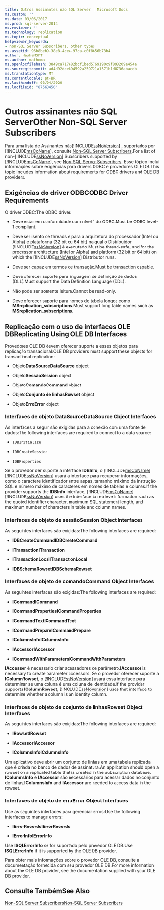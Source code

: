 ```yaml
---
title: Outros Assinantes não SQL Server | Microsoft Docs
ms.custom: ''
ms.date: 03/06/2017
ms.prod: sql-server-2014
ms.reviewer: ''
ms.technology: replication
ms.topic: conceptual
helpviewer_keywords:
- non-SQL Server Subscribers, other types
ms.assetid: 96b8beb9-38e8-4ce4-97ca-c0f8656b73b4
author: MashaMSFT
ms.author: mathoma
ms.openlocfilehash: 3849ca717e82bcf1bed5769190c9f898209a454a
ms.sourcegitcommit: ad4d92dce894592a259721a1571b1d8736abacdb
ms.translationtype: MT
ms.contentlocale: pt-BR
ms.lasthandoff: 08/04/2020
ms.locfileid: "87568450"
---
```

# <a name="other-non-sql-server-subscribers"></a><span data-ttu-id="945f3-102">Outros assinantes não SQL Server</span><span class="sxs-lookup"><span data-stu-id="945f3-102">Other Non-SQL Server Subscribers</span></span>
  <span data-ttu-id="945f3-103">Para uma lista de Assinantes não[!INCLUDE[ssNoVersion](../../../includes/ssnoversion-md.md)] , suportados por [!INCLUDE[msCoName](../../../includes/msconame-md.md)], consulte [Non-SQL Server Subscribers](non-sql-server-subscribers.md).</span><span class="sxs-lookup"><span data-stu-id="945f3-103">For a list of non-[!INCLUDE[ssNoVersion](../../../includes/ssnoversion-md.md)] Subscribers supported by [!INCLUDE[msCoName](../../../includes/msconame-md.md)], see [Non-SQL Server Subscribers](non-sql-server-subscribers.md).</span></span> <span data-ttu-id="945f3-104">Esse tópico inclui informações sobre exigências para drivers ODBC e provedores OLE DB.</span><span class="sxs-lookup"><span data-stu-id="945f3-104">This topic includes information about requirements for ODBC drivers and OLE DB providers.</span></span>  
  
## <a name="odbc-driver-requirements"></a><span data-ttu-id="945f3-105">Exigências do driver ODBC</span><span class="sxs-lookup"><span data-stu-id="945f3-105">ODBC Driver Requirements</span></span>  
 <span data-ttu-id="945f3-106">O driver ODBC:</span><span class="sxs-lookup"><span data-stu-id="945f3-106">The ODBC driver:</span></span>  
  
-   <span data-ttu-id="945f3-107">Deve estar em conformidade com nível 1 do ODBC.</span><span class="sxs-lookup"><span data-stu-id="945f3-107">Must be ODBC level-1 compliant.</span></span>  
  
-   <span data-ttu-id="945f3-108">Deve ser isento de threads e para a arquitetura do processador (Intel ou Alpha) e plataforma (32 bit ou 64 bit) na qual o Distribuidor [!INCLUDE[ssNoVersion](../../../includes/ssnoversion-md.md)] é executado.</span><span class="sxs-lookup"><span data-stu-id="945f3-108">Must be thread-safe, and for the processor architecture (Intel or Alpha) and platform (32 bit or 64 bit) on which the [!INCLUDE[ssNoVersion](../../../includes/ssnoversion-md.md)] Distributor runs.</span></span>  
  
-   <span data-ttu-id="945f3-109">Deve ser capaz em termos de transação.</span><span class="sxs-lookup"><span data-stu-id="945f3-109">Must be transaction capable.</span></span>  
  
-   <span data-ttu-id="945f3-110">Deve oferecer suporte para linguagem de definição de dados (DLL).</span><span class="sxs-lookup"><span data-stu-id="945f3-110">Must support the Data Definition Language (DDL).</span></span>  
  
-   <span data-ttu-id="945f3-111">Não pode ser somente leitura.</span><span class="sxs-lookup"><span data-stu-id="945f3-111">Cannot be read-only.</span></span>  
  
-   <span data-ttu-id="945f3-112">Deve oferecer suporte para nomes de tabela longos como **MSreplication_subscriptions**.</span><span class="sxs-lookup"><span data-stu-id="945f3-112">Must support long table names such as **MSreplication_subscriptions**.</span></span>  
  
## <a name="replicating-using-ole-db-interfaces"></a><span data-ttu-id="945f3-113">Replicação com o uso de interfaces OLE DB</span><span class="sxs-lookup"><span data-stu-id="945f3-113">Replicating Using OLE DB Interfaces</span></span>  
 <span data-ttu-id="945f3-114">Provedores OLE DB devem oferecer suporte a esses objetos para replicação transacional:</span><span class="sxs-lookup"><span data-stu-id="945f3-114">OLE DB providers must support these objects for transactional replication:</span></span>  
  
-   <span data-ttu-id="945f3-115">Objeto**DataSource**</span><span class="sxs-lookup"><span data-stu-id="945f3-115">**DataSource** object</span></span>  
  
-   <span data-ttu-id="945f3-116">Objeto**Sessão**</span><span class="sxs-lookup"><span data-stu-id="945f3-116">**Session** object</span></span>  
  
-   <span data-ttu-id="945f3-117">Objeto**Comando**</span><span class="sxs-lookup"><span data-stu-id="945f3-117">**Command** object</span></span>  
  
-   <span data-ttu-id="945f3-118">Objeto**Conjunto de linhas**</span><span class="sxs-lookup"><span data-stu-id="945f3-118">**Rowset** object</span></span>  
  
-   <span data-ttu-id="945f3-119">Objeto**Erro**</span><span class="sxs-lookup"><span data-stu-id="945f3-119">**Error** object</span></span>  
  
### <a name="datasource-object-interfaces"></a><span data-ttu-id="945f3-120">Interfaces de objeto DataSource</span><span class="sxs-lookup"><span data-stu-id="945f3-120">DataSource Object Interfaces</span></span>  
 <span data-ttu-id="945f3-121">As interfaces a seguir são exigidas para a conexão com uma fonte de dados:</span><span class="sxs-lookup"><span data-stu-id="945f3-121">The following interfaces are required to connect to a data source:</span></span>  
  
-   `IDBInitialize`  
  
-   `IDBCreateSession`  
  
-   `IDBProperties`  
  
 <span data-ttu-id="945f3-122">Se o provedor der suporte à interface **IDBInfo**, o [!INCLUDE[msCoName](../../../includes/msconame-md.md)] [!INCLUDE[ssNoVersion](../../../includes/ssnoversion-md.md)] usará a interface para recuperar informações, como o caractere identificador entre aspas, tamanho máximo da instrução SQL e número máximo de caracteres em nomes de tabelas e colunas.</span><span class="sxs-lookup"><span data-stu-id="945f3-122">If the provider supports the **IDBInfo** interface, [!INCLUDE[msCoName](../../../includes/msconame-md.md)] [!INCLUDE[ssNoVersion](../../../includes/ssnoversion-md.md)] uses the interface to retrieve information such as the quoted identifier character, maximum SQL statement length, and maximum number of characters in table and column names.</span></span>  
  
### <a name="session-object-interfaces"></a><span data-ttu-id="945f3-123">Interfaces de objeto de sessão</span><span class="sxs-lookup"><span data-stu-id="945f3-123">Session Object Interfaces</span></span>  
 <span data-ttu-id="945f3-124">As seguintes interfaces são exigidas:</span><span class="sxs-lookup"><span data-stu-id="945f3-124">The following interfaces are required:</span></span>  
  
-   <span data-ttu-id="945f3-125">**IDBCreateCommand**</span><span class="sxs-lookup"><span data-stu-id="945f3-125">**IDBCreateCommand**</span></span>  
  
-   <span data-ttu-id="945f3-126">**ITransaction**</span><span class="sxs-lookup"><span data-stu-id="945f3-126">**ITransaction**</span></span>  
  
-   <span data-ttu-id="945f3-127">**ITransactionLocal**</span><span class="sxs-lookup"><span data-stu-id="945f3-127">**ITransactionLocal**</span></span>  
  
-   <span data-ttu-id="945f3-128">**IDBSchemaRowset**</span><span class="sxs-lookup"><span data-stu-id="945f3-128">**IDBSchemaRowset**</span></span>  
  
### <a name="command-object-interfaces"></a><span data-ttu-id="945f3-129">Interfaces de objeto de comando</span><span class="sxs-lookup"><span data-stu-id="945f3-129">Command Object Interfaces</span></span>  
 <span data-ttu-id="945f3-130">As seguintes interfaces são exigidas:</span><span class="sxs-lookup"><span data-stu-id="945f3-130">The following interfaces are required:</span></span>  
  
-   <span data-ttu-id="945f3-131">**ICommand**</span><span class="sxs-lookup"><span data-stu-id="945f3-131">**ICommand**</span></span>  
  
-   <span data-ttu-id="945f3-132">**ICommandProperties**</span><span class="sxs-lookup"><span data-stu-id="945f3-132">**ICommandProperties**</span></span>  
  
-   <span data-ttu-id="945f3-133">**ICommandText**</span><span class="sxs-lookup"><span data-stu-id="945f3-133">**ICommandText**</span></span>  
  
-   <span data-ttu-id="945f3-134">**ICommandPrepare**</span><span class="sxs-lookup"><span data-stu-id="945f3-134">**ICommandPrepare**</span></span>  
  
-   <span data-ttu-id="945f3-135">**IColumnsInfo**</span><span class="sxs-lookup"><span data-stu-id="945f3-135">**IColumnsInfo**</span></span>  
  
-   <span data-ttu-id="945f3-136">**IAccessor**</span><span class="sxs-lookup"><span data-stu-id="945f3-136">**IAccessor**</span></span>  
  
-   <span data-ttu-id="945f3-137">**ICommandWithParameters**</span><span class="sxs-lookup"><span data-stu-id="945f3-137">**ICommandWithParameters**</span></span>  
  
 <span data-ttu-id="945f3-138">**IAccessor** é necessário criar acessadores de parâmetro.</span><span class="sxs-lookup"><span data-stu-id="945f3-138">**IAccessor** is necessary to create parameter accessors.</span></span> <span data-ttu-id="945f3-139">Se o provedor oferecer suporte a **IColumnRowset**, o [!INCLUDE[ssNoVersion](../../../includes/ssnoversion-md.md)] usará essa interface para determinar se uma coluna é uma coluna de identidade.</span><span class="sxs-lookup"><span data-stu-id="945f3-139">If the provider supports **IColumnRowset**, [!INCLUDE[ssNoVersion](../../../includes/ssnoversion-md.md)] uses that interface to determine whether a column is an identity column.</span></span>  
  
### <a name="rowset-object-interfaces"></a><span data-ttu-id="945f3-140">Interfaces de objeto de conjunto de linhas</span><span class="sxs-lookup"><span data-stu-id="945f3-140">Rowset Object Interfaces</span></span>  
 <span data-ttu-id="945f3-141">As seguintes interfaces são exigidas:</span><span class="sxs-lookup"><span data-stu-id="945f3-141">The following interfaces are required:</span></span>  
  
-   <span data-ttu-id="945f3-142">**IRowset**</span><span class="sxs-lookup"><span data-stu-id="945f3-142">**IRowset**</span></span>  
  
-   <span data-ttu-id="945f3-143">**IAccessor**</span><span class="sxs-lookup"><span data-stu-id="945f3-143">**IAccessor**</span></span>  
  
-   <span data-ttu-id="945f3-144">**IColumnsInfo**</span><span class="sxs-lookup"><span data-stu-id="945f3-144">**IColumnsInfo**</span></span>  
  
 <span data-ttu-id="945f3-145">Um aplicativo deve abrir um conjunto de linhas em uma tabela replicada que é criada no banco de dados de assinatura.</span><span class="sxs-lookup"><span data-stu-id="945f3-145">An application should open a rowset on a replicated table that is created in the subscription database.</span></span> <span data-ttu-id="945f3-146">**IColumnsInfo** e **IAccessor** são necessários para acessar dados no conjunto de linhas.</span><span class="sxs-lookup"><span data-stu-id="945f3-146">**IColumnsInfo** and **IAccessor** are needed to access data in the rowset.</span></span>  
  
### <a name="error-object-interfaces"></a><span data-ttu-id="945f3-147">Interfaces de objeto de erro</span><span class="sxs-lookup"><span data-stu-id="945f3-147">Error Object Interfaces</span></span>  
 <span data-ttu-id="945f3-148">Use as seguintes interfaces para gerenciar erros:</span><span class="sxs-lookup"><span data-stu-id="945f3-148">Use the following interfaces to manage errors:</span></span>  
  
-   <span data-ttu-id="945f3-149">**IErrorRecords**</span><span class="sxs-lookup"><span data-stu-id="945f3-149">**IErrorRecords**</span></span>  
  
-   <span data-ttu-id="945f3-150">**IErrorInfo**</span><span class="sxs-lookup"><span data-stu-id="945f3-150">**IErrorInfo**</span></span>  
  
 <span data-ttu-id="945f3-151">Use **ISQLErrorInfo** se for suportado pelo provedor OLE DB.</span><span class="sxs-lookup"><span data-stu-id="945f3-151">Use **ISQLErrorInfo** if it is supported by the OLE DB provider.</span></span>  
  
 <span data-ttu-id="945f3-152">Para obter mais informações sobre o provedor OLE DB, consulte a documentação fornecida com seu provedor OLE DB.</span><span class="sxs-lookup"><span data-stu-id="945f3-152">For more information about the OLE DB provider, see the documentation supplied with your OLE DB provider.</span></span>  
  
## <a name="see-also"></a><span data-ttu-id="945f3-153">Consulte Também</span><span class="sxs-lookup"><span data-stu-id="945f3-153">See Also</span></span>  
 [<span data-ttu-id="945f3-154">Non-SQL Server Subscribers</span><span class="sxs-lookup"><span data-stu-id="945f3-154">Non-SQL Server Subscribers</span></span>](non-sql-server-subscribers.md)  
  
  
